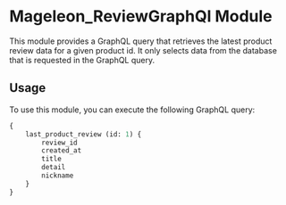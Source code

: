 # Mageleon_ReviewGraphQl Module

This module provides a GraphQL query that retrieves the latest product review data for a given product id. It only selects data from the database that is requested in the GraphQL query.

## Usage

To use this module, you can execute the following GraphQL query:

```graphql
{
    last_product_review (id: 1) {
        review_id
        created_at
        title
        detail
        nickname
    }
}
